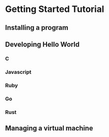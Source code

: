 # Getting Started Tutorial


## Installing a program

## Developing Hello World

### C
### Javascript
### Ruby
### Go
### Rust

## Managing a virtual machine
